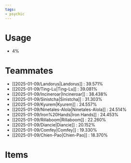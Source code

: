 ```yaml
---
tags:
- psychic
---
```

# Usage
- 4%
# Teammates
- [[2025-01-09/Landorus|Landorus]] : 39.571%
- [[2025-01-09/Ting-Lu|Ting-Lu]] : 39.081%
- [[2025-01-09/Incineroar|Incineroar]] : 38.438%
- [[2025-01-09/Sinistcha|Sinistcha]] : 31.303%
- [[2025-01-09/Kyurem|Kyurem]] : 24.557%
- [[2025-01-09/Ninetales-Alola|Ninetales-Alola]] : 24.514%
- [[2025-01-09/Iron%20Hands|Iron Hands]] : 24.453%
- [[2025-01-09/Rillaboom|Rillaboom]] : 22.260%
- [[2025-01-09/Diancie|Diancie]] : 20.152%
- [[2025-01-09/Comfey|Comfey]] : 19.330%
- [[2025-01-09/Chien-Pao|Chien-Pao]] : 18.370%
# Items